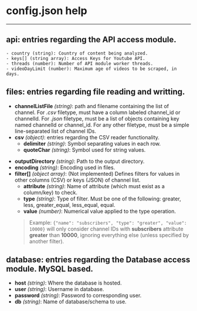 # config.json help
---
## **api**: entries regarding the API access module.
	- country (string): Country of content being analyzed.
	- keys[] (string array): Access Keys for Youtube API.
	- threads (number): Number of API module worker threads.
	- videoDayLimit (number): Maximum age of videos to be scraped, in days.

## **files**: entries regarding file reading and writting.
* **channelListFile** *(string)*: path and filename containing the list of channel. For *.csv* filetype, must have a column labeled channel_id or channelId. For *.json* filetype, must be a list of objects containing key named channelId or channel_id. For any other filetype, must be a simple line-separated list of channel IDs.
* **csv** *(object)*: entries regarding the CSV reader functionality.
	* **delimiter** *(string)*: Symbol separating values in each row.
	* **quoteChar** *(string)*: Symbol used for string values.
- **outputDirectory** *(string)*: Path to the output directory.
- **encoding** *(string)*: Encoding used in files.
- **filter[]** *(object array)*: (Not implemented) Defines filters for values in other columns (CSV) or keys (JSON) of channel list. 
	* **attribute** *(string)*: Name of attribute (which must exist as a column/key) to check.
	* **type** *(string)*: Type of filter. Must be one of the following: greater, less, greater_equal, less_equal, equal.
	* **value** *(number)*: Numerical value applied to the type operation.
    >Example: `{"name": "subscribers", "type": "greater", "value": 10000}` will only consider channel IDs with **subscribers** attribute **greater** than **10000**, ignoring everything else (unless specified by another filter).

## **database**: entries regarding the Database access module. MySQL based.
- **host** *(string)*: Where the database is hosted.
- **user** *(string)*: Username in database.
- **password** *(string)*: Password to corresponding user.
- **db** *(string)*: Name of database/schema to use.
